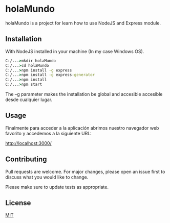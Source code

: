 # holaMundo

holaMundo is a project for learn how to use NodeJS and Express module.

## Installation

With NodeJS installed in your machine (In my case Windows OS).

```cmd
C:/...>mkdir holaMundo
C:/...>cd holaMundo
C:/...>npm install -g express
C:/...>npm install -g express-generator
C:/...>npm install
C:/...>npm start
```

The –g parameter makes the installation be global and accesible accesible desde cualquier lugar.

## Usage

Finalmente para acceder a la aplicación abrimos nuestro navegador web favorito y accedemos a la siguiente URL:

[http://localhost:3000/](http://localhost:3000/)

## Contributing

Pull requests are welcome. For major changes, please open an issue first to discuss what you would like to change.

Please make sure to update tests as appropriate.

## License

[MIT](https://choosealicense.com/licenses/mit/)
